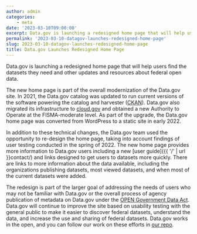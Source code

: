 ```yaml
---
author: admin
categories:
    - meta
date: '2023-03-10T09:00:00'
excerpt: Data.gov is launching a redesigned home page that will help users find the datasets they need and other updates and resources about federal open data.
permalink: '2023-03-10-datagov-launches-redesigned-home-page'
slug: 2023-03-10-datagov-launches-redesigned-home-page
title: Data.gov Launches Redesigned Home Page
---
```


Data.gov is launching a redesigned home page that will help users find the datasets they need and other updates and resources about federal open data.

The new home page is part of the overall modernization of the Data.gov site. In 2021, the Data.gov catalog was updated to run current versions of the software powering the catalog and harvester ([CKAN](https://ckan.org/)). Data.gov also migrated its infrastructure to [cloud.gov](https://cloud.gov/) and obtained a new Authority to Operate at the FISMA-moderate level. As part of the upgrade, the Data.gov home page was converted from WordPress to a static site in early 2022.

In addition to these technical changes, the Data.gov team used the opportunity to re-design the home page, taking into account findings of user testing conducted in the spring of 2022. The new home page provides more information to Data.gov users including a new [user guide]({{ '/' | url }}contact/) and links designed to get users to datasets more quickly. There are links to more information about the data available, including the organizations publishing datasets, most viewed datasets, and when most of the current datasets were added.

The redesign is part of the larger goal of addressing the needs of users who may not be familiar with Data.gov or the overall process of agency publication of metadata on Data.gov under the [OPEN Government Data Act](https://www.congress.gov/115/plaws/publ435/PLAW-115publ435.pdf). Data.gov will continue to improve the site based on usability testing with the general public to make it easier to discover federal datasets, understand the data, and increase the use and sharing of federal datasets. Data.gov works in the open, and you can follow our work on these efforts in [our repo](https://github.com/GSA/data.gov).

